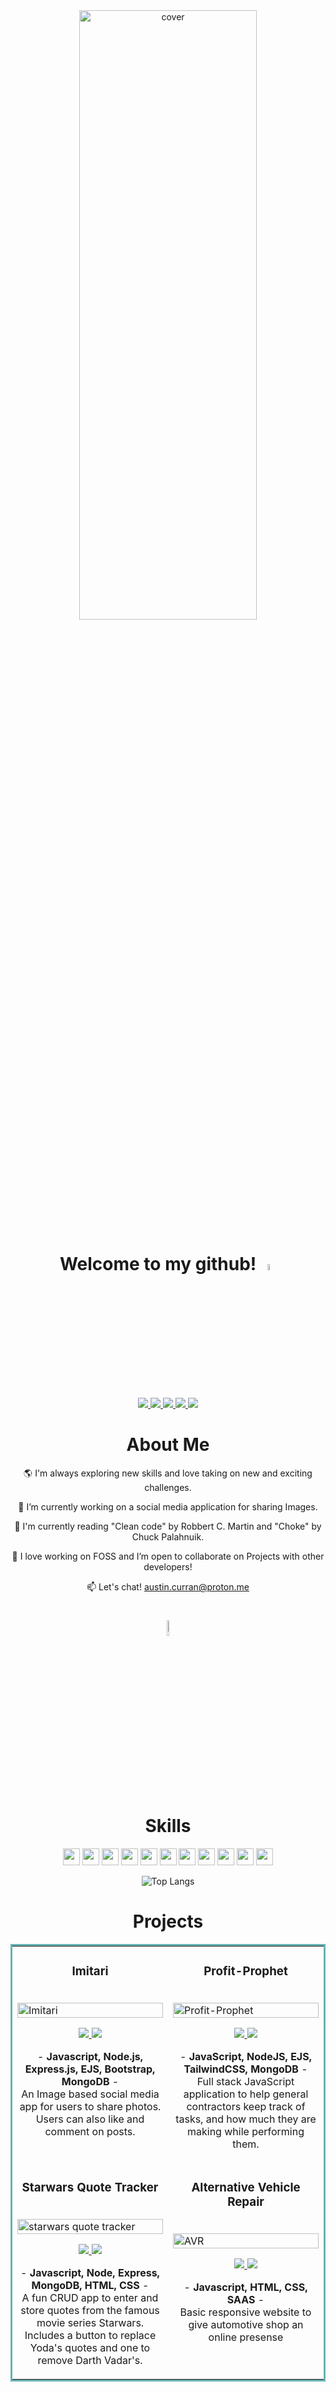 <div align="center">
<img width="75%" height = "50%" src="https://i.postimg.cc/BnsdF6Xy/Austin-Curran.png" alt="cover" />
</div>

<div align="center">
<h1>Welcome to my github! <img src = "https://raw.githubusercontent.com/MartinHeinz/MartinHeinz/master/wave.gif" width = 5%> </h1>
<p align="center">
  <a href="https://curranconcepts.github.io/" target="_blank">
    <img src="https://img.shields.io/static/v1?label=|&message=WEBSITE&color=23555f&style=plastic&logo=react&logo-color=white"/>
  </a>
  <a href="https://www.linkedin.com/in/codingcurran/" target="_blank">
    <img src="https://img.shields.io/static/v1?label=|&message=LINKED-IN&color=cdf998&style=plastic&logo=linkedin&logo-color=white"/>
  </a>
  <a href="https://twitter.com/codingCurran" target="_blank">
    <img src="https://img.shields.io/static/v1?label=|&message=TWITTER&color=23555f&style=plastic&logo=twitter&logo-color=white"/>
  </a>
  <a href="https://angel.co/u/austin-curran" target="_blank">
      <img src="https://img.shields.io/static/v1?label=|&message=ANGEL-LIST&color=cdf998&style=plastic&logo=angellist&logo-color=white"/>
  </a>
  <a href="https://docs.google.com/document/d/1CcYuta49SmPXKRhHb7a7y5pwu54zVRMlWb_t9g3P13c/edit?usp=sharing" target="_blank">
      <img src="https://img.shields.io/static/v1?label=|&message=RESUME&color=23555f&style=plastic&logo=react&logo-color=white"/>
  </a>
</p>

<h1> About Me </h1>
  
 🌎 I'm always exploring new skills and love taking on new and exciting challenges.

 🚧 I’m currently working on a social media application for sharing Images.

 📖 I'm currently reading "Clean code" by Robbert C. Martin and "Choke" by Chuck Palahnuik.

 🎏 I love working on FOSS and I’m open to collaborate on Projects with other developers!
  
 📫 Let's chat! austin.curran@proton.me


<h1><img src = "https://media2.giphy.com/media/QssGEmpkyEOhBCb7e1/giphy.gif?cid=ecf05e47a0n3gi1bfqntqmob8g9aid1oyj2wr3ds3mg700bl&rid=giphy.gif" width = 8%><br> Skills </h1>
  
 <p align="center">
    <img height= '27px' src="https://img.shields.io/static/v1?label=|&message=HTML5&color=23555f&style=plastic&logo=html5&logo-color=orange"/>
    <img height= '27px' src="https://img.shields.io/static/v1?label=|&message=CSS3&color=23555f&style=plastic&logo=css3"/>
    <img height= '27px' src="https://img.shields.io/static/v1?label=|&message=JAVASCRIPT&color=23555f&style=plastic&logo=javascript"/>
    <img height= '27px' src="https://img.shields.io/static/v1?label=|&message=PHP&color=23555f&style=plastic&logo=php"/>
    <img height= '27px' src="https://img.shields.io/static/v1?label=|&message=MONGO-DB&color=23555f&style=plastic&logo=mongodb"/>
    <img height= '27px' src="https://img.shields.io/static/v1?label=|&message=SQL&color=23555f&style=plastic&logo=postgresql"/>
    <img height= '27px' src="https://img.shields.io/static/v1?label=|&message=EXPRESS&color=23555f&style=plastic&logo=express"/>
    <img height= '27px' src="https://img.shields.io/static/v1?label=|&message=REACT.JS&color=23555f&style=plastic&logo=react"/>
    <img height= '27px' src="https://img.shields.io/static/v1?label=|&message=NODE.JS&color=23555f&style=plastic&logo=node.js"/>
    <img height= '27px' src="https://img.shields.io/static/v1?label=|&message=GIT&color=23555f&style=plastic&logo=git"/>
    <img height= '27px' src="https://img.shields.io/static/v1?label=|&message=DOCKER&color=23555f&style=plastic&logo=docker"/>
</p> 

![Top Langs](https://github-readme-stats.vercel.app/api/top-langs/?username=curranConcepts&layout=compact&theme=vue-dark&hide=scss,ejs)
  
<h1 align="center">Projects</h1>
<table bordercolor="#66b2b2">
  
  <tr>
  <td width="50%" valign="top">
      <h3 align="center">Imitari</h3>
        <br />
        <a target="_blank" href="https://imitari.fly.dev/">
            <img src="https://camo.githubusercontent.com/d80b08ab12678e2f800af28b91536a30b984c8870a5fcd99bb3bdbd5f5601d50/68747470733a2f2f6d65646961332e67697068792e636f6d2f6d656469612f76312e59326c6b505463354d4749334e6a45785a573935656e64764f574e6a61326c3062445633625851784d576c6d4e323933636e4e716554557863444632596e68336548523559795a6c634431324d563970626e526c636d35686246396e61575a66596e6c666157516d593351395a772f38513345486b4b42735058644e47507962622f67697068792e676966" width="100%" alt="Imitari"/>
        </a>
        <br />
        <p align="center">
          
  <a href="https://github.com/curranConcepts/imitari" target="_blank">
    <img src="https://img.shields.io/static/v1?label=|&message=REPO&color=23555f&style=plastic&logo=github&logo-color=white"/>
  </a>  
  <a href="https://imitari.fly.dev/" target="_blank">
    <img src="https://img.shields.io/static/v1?label=|&message=WEBSITE&color=cdf998&style=plastic&logo=wordpress&logo-color=white"/>
  </a>
      </p>
        <p align="center"> - <strong>Javascript, Node.js, Express.js, EJS, Bootstrap, MongoDB </strong> - 
          <br>An Image based social media app for users to share photos. Users can also like and comment on posts.</p>
    </td>
  <td width="50%" valign="top">
      <h3 align="center">Profit-Prophet</h3>
        <br />
        <a target="_blank" href="https://profit-prophet.fly.dev">
            <img src="https://media.giphy.com/media/N7hJGqFx8o1NPUE7qp/giphy.gif" width="100%" alt="Profit-Prophet"/>
        </a>
        <br />
        <p align="center">
          
  <a href="https://github.com/curranConcepts/profit-prophet.git" target="_blank">
    <img src="https://img.shields.io/static/v1?label=|&message=REPO&color=23555f&style=plastic&logo=github&logo-color=white"/>
  </a>  
  <a href="https://profit-prophet.fly.dev" target="_blank">
    <img src="https://img.shields.io/static/v1?label=|&message=WEBSITE&color=cdf998&style=plastic&logo=wordpress&logo-color=white"/>
  </a>
      </p>
        <p align="center"> - <strong>JavaScript, NodeJS, EJS, TailwindCSS, MongoDB </strong> - 
          <br>Full stack JavaScript application to help general contractors keep track of tasks, and how much they are making while performing them.</p>
    </td>
  </tr>
  <td width="50%" valign="top">
      <h3 align="center">Starwars Quote Tracker</h3>
        <br />
      <a target="_blank" href="#">
            <img src="https://media.giphy.com/media/mx7LBkzJWfWXACpTOn/giphy.gif" width="100%"  alt="starwars quote tracker"/>
        </a>
        <br />
        <p align="center">
          
  <a href="https://github.com/curranConcepts/starwars-quote-tracker" target="_blank">
    <img src="https://img.shields.io/static/v1?label=|&message=REPO&color=23555f&style=plastic&logo=github&logo-color=white"/>
  </a>
  <a href="https://starwars-quote-tracker.herokuapp.com" target="_blank">
    <img src="https://img.shields.io/static/v1?label=|&message=WEBSITE&color=cdf998&style=plastic&logo=wordpress&logo-color=white"/>
  </a>
      </p>
        <p align="center"> - <strong>Javascript, Node, Express, MongoDB, HTML, CSS</strong> - 
          <br>A fun CRUD app to enter and store quotes from the famous movie series
        Starwars. Includes a button to replace Yoda's quotes and one to remove Darth Vadar's.</p>
    </td>
    <td width="50%" valign="top">
      <h3 align="center">Alternative Vehicle Repair</h3>
        <br />
        <a target="_blank" href="https://avrmissoula.netlify.app/index.html">
            <img src="https://media.giphy.com/media/cagw52hapRatqqog0Y/giphy.gif" width="100%" alt="AVR"/>
        </a>
        <br />
        <p align="center">
          
  <a href="https://github.com/curranConcepts/alternative-vehicle-repair.git" target="_blank">
    <img src="https://img.shields.io/static/v1?label=|&message=REPO&color=23555f&style=plastic&logo=github&logo-color=white"/>
  </a>  
  <a href="https://avrmissoula.netlify.app/index.html" target="_blank">
    <img src="https://img.shields.io/static/v1?label=|&message=WEBSITE&color=cdf998&style=plastic&logo=wordpress&logo-color=white"/>
  </a>
      </p>
        <p align="center"> - <strong>Javascript, HTML, CSS, SAAS</strong> - 
          <br>Basic responsive website to give automotive shop an online presense</p>
    </td>
  </tr>
</table>


</div>

